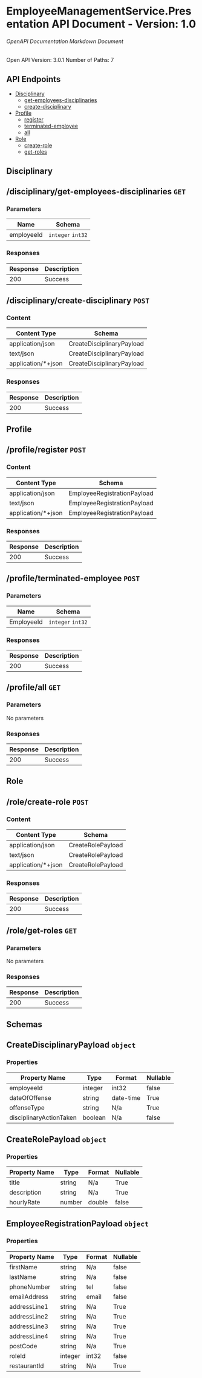 # EmployeeManagementService.Presentation API Document - Version: 1.0
###### OpenAPI Documentation Markdown Document
Open API Version: 3.0.1
Number of Paths: 7
## API Endpoints
* [Disciplinary](#disciplinary)
	* [get-employees-disciplinaries](#/disciplinary/get-employees-disciplinaries)
	* [create-disciplinary](#/disciplinary/create-disciplinary)
* [Profile](#profile)
	* [register](#/profile/register)
	* [terminated-employee](#/profile/terminated-employee)
	* [all](#/profile/all)
* [Role](#role)
	* [create-role](#/role/create-role)
	* [get-roles](#/role/get-roles)
## <a name="disciplinary"></a> Disciplinary
## <a name="/disciplinary/get-employees-disciplinaries"></a>/disciplinary/get-employees-disciplinaries `GET` 
### Parameters
| Name | Schema |
|------|--------|
| employeeId | `integer` `int32` |
### Responses
| Response | Description |
|----------|-------------|
| 200 | Success

## <a name="/disciplinary/create-disciplinary"></a>/disciplinary/create-disciplinary `POST` 
### Content
| Content Type | Schema |
|--------------|--------|
| application/json | CreateDisciplinaryPayload |
| text/json | CreateDisciplinaryPayload |
| application/*+json | CreateDisciplinaryPayload |
### Responses
| Response | Description |
|----------|-------------|
| 200 | Success

## <a name="profile"></a> Profile
## <a name="/profile/register"></a>/profile/register `POST` 
### Content
| Content Type | Schema |
|--------------|--------|
| application/json | EmployeeRegistrationPayload |
| text/json | EmployeeRegistrationPayload |
| application/*+json | EmployeeRegistrationPayload |
### Responses
| Response | Description |
|----------|-------------|
| 200 | Success

## <a name="/profile/terminated-employee"></a>/profile/terminated-employee `POST` 
### Parameters
| Name | Schema |
|------|--------|
| EmployeeId | `integer` `int32` |
### Responses
| Response | Description |
|----------|-------------|
| 200 | Success

## <a name="/profile/all"></a>/profile/all `GET` 
### Parameters
No parameters
### Responses
| Response | Description |
|----------|-------------|
| 200 | Success

## <a name="role"></a> Role
## <a name="/role/create-role"></a>/role/create-role `POST` 
### Content
| Content Type | Schema |
|--------------|--------|
| application/json | CreateRolePayload |
| text/json | CreateRolePayload |
| application/*+json | CreateRolePayload |
### Responses
| Response | Description |
|----------|-------------|
| 200 | Success

## <a name="/role/get-roles"></a>/role/get-roles `GET` 
### Parameters
No parameters
### Responses
| Response | Description |
|----------|-------------|
| 200 | Success

## Schemas
## CreateDisciplinaryPayload `object`
### Properties
| Property Name | Type | Format | Nullable |
|---------------|------|--------|----------|
| employeeId | integer | int32 | false |
| dateOfOffense | string | date-time | True |
| offenseType | string | N/a | True |
| disciplinaryActionTaken | boolean | N/a | false |
## CreateRolePayload `object`
### Properties
| Property Name | Type | Format | Nullable |
|---------------|------|--------|----------|
| title | string | N/a | True |
| description | string | N/a | True |
| hourlyRate | number | double | false |
## EmployeeRegistrationPayload `object`
### Properties
| Property Name | Type | Format | Nullable |
|---------------|------|--------|----------|
| firstName | string | N/a | false |
| lastName | string | N/a | false |
| phoneNumber | string | tel | false |
| emailAddress | string | email | false |
| addressLine1 | string | N/a | True |
| addressLine2 | string | N/a | True |
| addressLine3 | string | N/a | True |
| addressLine4 | string | N/a | True |
| postCode | string | N/a | True |
| roleId | integer | int32 | false |
| restaurantId | string | N/a | True |
